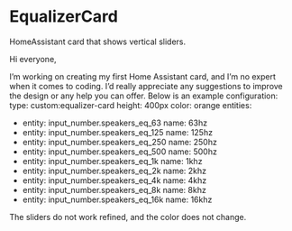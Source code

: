 # EqualizerCard
HomeAssistant card that shows vertical sliders.

Hi everyone,

I’m working on creating my first Home Assistant card, and I’m no expert when it comes to coding. I’d really appreciate any suggestions to improve the design or any help you can offer. Below is an example configuration:
type: custom:equalizer-card
height: 400px
color: orange
entities:
  - entity: input_number.speakers_eq_63
    name: 63hz
  - entity: input_number.speakers_eq_125
    name: 125hz
  - entity: input_number.speakers_eq_250
    name: 250hz
  - entity: input_number.speakers_eq_500
    name: 500hz
  - entity: input_number.speakers_eq_1k
    name: 1khz
  - entity: input_number.speakers_eq_2k
    name: 2khz
  - entity: input_number.speakers_eq_4k
    name: 4khz
  - entity: input_number.speakers_eq_8k
    name: 8khz
  - entity: input_number.speakers_eq_16k
    name: 16khz

The sliders do not work refined, and the color does not change.
